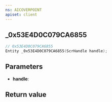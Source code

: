 ```yaml
---
ns: AICOVERPOINT
apiset: client
---
```

## _0x53E4D0C079CA6855

```c
// 0x53E4D0C079CA6855
Entity _0x53E4D0C079CA6855(ScrHandle handle);
```


## Parameters
* **handle**:

## Return value
